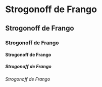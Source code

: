 # Strogonoff de Frango

## Strogonoff de Frango

### Strogonoff de Frango

#### Strogonoff de Frango

##### Strogonoff de Frango

###### Strogonoff de Frango



